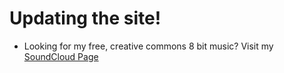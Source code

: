 # Updating the site!
- Looking for my free, creative commons 8 bit music? Visit my [SoundCloud Page](https://soundcloud.com/eric-skiff/albums
)
